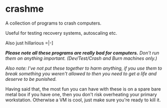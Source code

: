 # crashme
A collection of programs to crash computers.

Useful for testing recovery systems, autoscaling etc.

Also just hillarious =|-]


_**Please note all these programs are really bad for computers.**  Don't run them on anything important.  (Dev/Test/Crash and Burn machines only.)_


_Also note: I've not put these together to harm anything, if you use them to break something you weren't allowed to then you need to get a life and deserve to be punished._

Having said that, the most fun you can have with these is on a spare bare metal box if you have one, then you don't risk overheating your primary workstation.  Otherwise a VM is cool, just make sure you're ready to kill it.
